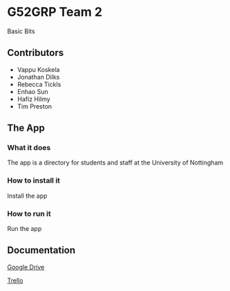 # G52GRP Team 2
Basic Bits
## Contributors
* Vappu Koskela
* Jonathan Dilks
* Rebecca Tickls
* Enhao Sun
* Hafiz Hilmy
* Tim Preston

## The App
### What it does
The app is a directory for students and staff at the University of Nottingham
### How to install it
Install the app
### How to run it
Run the app
## Documentation
[Google Drive](https://drive.google.com/open?id=0B8-FRJi6a-iUUm1HV3RTNTl0VXM)

[Trello](https://trello.com/b/2CuhjMZ2)